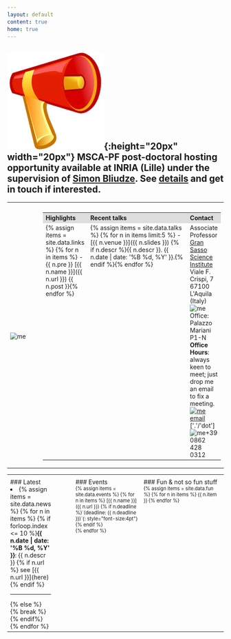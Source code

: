 ```yaml
---
layout: default
content: true
home: true
---
```



## ![postdoc](images/news.jpeg){:height="20px" width="20px"} MSCA-PF post-doctoral hosting opportunity available at INRIA (Lille) under the supervision of [Simon Bliudze](http://www.bliudze.me/simon). See [details](https://euraxess.ec.europa.eu/jobs/hosting/inria-msca-pf-2022-hosting-offer-lille-2) and get in touch if interested.
<!-- ## ![news](images/news.jpeg){:height="20px" width="20px"} Covid-19: please sign [this petition](https://noprofitonpandemic.eu/) -->

<table>
  <tr>
    <th style="width:15%; text-align:left"></th>
    <th style="width:85%; text-align:center"></th>
  </tr>
 <tr>
 <td>
 <div>
     <img alt="me" src="/home/images/me.jpg" width="85%" />
 </div>
 </td>
 <td>
 <table>
  <tr>
    <th style="width:20%; background:#dddddd; text-align:left">Highlights</th>
    <th style="width:65; background:#dddddd; text-align:left">Recent talks</th>
    <th style="width:15%; background:#dddddd; text-align:left">Contact</th>
  </tr>
  <tr>
<td class="quicklinks" valign="top" markdown="1">
{% assign items = site.data.links %}
{% for n in items %}
- {{ n.pre }} [{{ n.name }}]({{ n.url }}) {{ n.post }}{% endfor %}
</td>
<td class="quicklinks" valign="top" markdown="1">
{% assign items = site.data.talks %}
{% for n in items limit:5 %}
- [{{ n.venue }}]({{ n.slides }}) {% if n.descr %}{{ n.descr }}. {{ n.date  | date: '%B %d, %Y' }}.{% endif %}{% endfor %}
</td>
<td class="details" valign="top">
    Associate Professor
	<br/><a href="https://www.gssi.it">Gran Sasso Science Institute</a>
	<br/>Viale F. Crispi, 7
	<br/>67100 L'Aquila (Italy)
	<br/><img alt="me" src="/home/images/office.jpg" width="10%" />Office: Palazzo Mariani P1-N
	<br/><b>Office Hours</b>: always keen to meet; just drop me an email to fix a meeting.
	<br/><a href="mailto:emiliodottuosto@gssi.it"><img alt="me" src="/home/images/email.jpg" width="20%" />email</a> ['.'/'dot']
	<br/><img alt="me" src="/home/images/phone.png" width="10%" />+39 0862 428 0312
  </td>
  </tr>
</table>
</td>
</tr>
</table>

<!-- ## Teaching -->
<!-- I usually teach -->
<!-- - Modelling and Verification of Reactive Systems -->
<!-- - Formal Behavioural Specifications -->

<table>
  <tr>
    <th style="width:20%; text-align:left"></th>
    <th style="width:35%; text-align:left"></th>
    <th style="width:45%; text-align:left"></th>
  </tr>
  <tr>
    <td valign="top" style="padding-right: 50px;" markdown="1">
### Latest
<div class="scroll" markdown="1">
<li>{% assign items = site.data.news %}
{% for n in items %}
{% if forloop.index <= 10 %}<b>{{ n.date | date: '%B %d, %Y' }}</b>: {{ n.descr }} {% if n.url %} see [{{ n.url }}](here) {% endif %}<hr>
{% else %} {% break %} {% endif%}
{% endfor %}
</li>
</div>
</td>
<td valign="top" markdown="1">
### Events
<div class="fun" style="font-size:.8em;" markdown="1">
{% assign items = site.data.events %}
{% for n in items %}
[{{ n.name }}]({{ n.url }}) {% if n.deadline %}`(deadline: {{ n.deadline }})`{: style="font-size:4pt"}{% endif %}<br/>{% endfor %}
</div>
</td>
<td valign="top" markdown="1">
### Fun & not so fun stuff
<div class="fun" style="font-size:.8em;" markdown="1">
{% assign items = site.data.fun %}
{% for n in items %}
{{ n.item }}
{% endfor %}
</div>
</td>
</tr>
</table>

[comment]: <> (Keywords: Formal methods, behavioural specifications, choreographies, models of concurrency and distributions)
